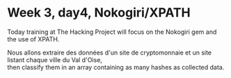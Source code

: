 # Week 3, day4, Nokogiri/XPATH
<p>Today training at The Hacking Project will focus on the Nokogiri gem and the use of XPATH.</p>
<p>Nous allons extraire des données d'un site de cryptomonnaie et un site listant chaque ville du Val d'Oise, </br>
then classify them in an array containing as many hashes as collected data.                                   </p>
